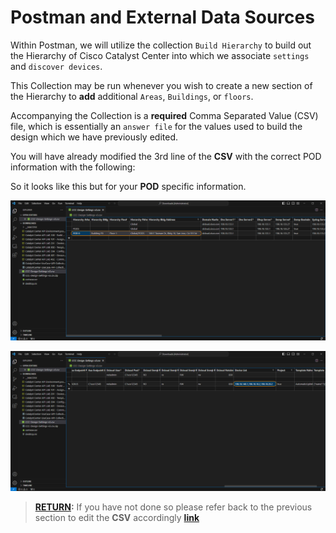 # Postman and External Data Sources

Within Postman, we will utilize the collection `Build Hierarchy` to build out the Hierarchy of Cisco Catalyst Center into which we associate `settings` and `discover devices`. 

This Collection may be run whenever you wish to create a new section of the Hierarchy to **add** additional `Areas`, `Buildings`, or `floors`. 

Accompanying the Collection is a **required** Comma Separated Value (CSV) file, which is essentially an `answer file` for the values used to build the design which we have previously edited. 

You will have already modified the 3rd line of the **CSV** with the correct POD information with the following: 

So it looks like this but for your **POD** specific information.

![VS Code CSV edits for Hierarchy](./assets/csv-edit-hierarchy.png)

![VS Code CSV edits for Devices](./assets/csv-edit-devices.png)

> [**RETURN**](../dntd-catcenter-0-orientation/04-externaldata.md)**:** If you have not done so please refer back to the previous section to edit the **CSV** accordingly [**link**](../dntd-catcenter-0-orientation/04-externaldata.md)